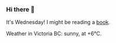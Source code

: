 ### Hi there :wave:

It's Wednesday! I might be reading a [book](https://www.goodreads.com/review/list/37130358-benjamin?ref=nav_mybooks&shelf=currently-reading).

Weather in Victoria BC: sunny, at +6°C.
